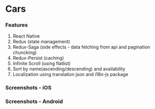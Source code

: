 # Cars

### Features
1. React Native
2. Redux (state management)
3. Redux-Saga (side effects - data fetching from api and pagination chuncking)
4. Redux-Persist (caching)
5. Infinite Scroll (using flatlist)
6. Sort by name(ascending/descending) and availability
7. Localization using translation json and i18n-js package

### Screenshots - iOS

### Screenshots - Android
